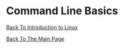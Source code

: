 # Command Line Basics


[Back To Introduction to Linux](../IntroToLinux.md)

[Back To The Main Page](../../index.md)
